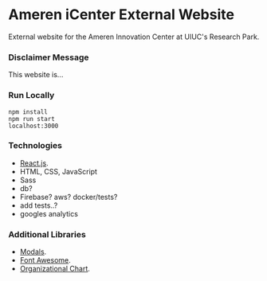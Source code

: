 # Ameren iCenter External Website

External website for the Ameren Innovation Center at UIUC's Research Park.

### Disclaimer Message

This website is...

### Run Locally

```
npm install
npm run start
localhost:3000
```

### Technologies

- [React.js](https://reactjs.org/).
- HTML, CSS, JavaScript
- Sass
- db?
- Firebase? aws? docker/tests?
- add tests..?
- googles analytics

### Additional Libraries

- [Modals](https://www.npmjs.com/package/react-modal).
- [Font Awesome](https://fontawesome.com/v5/docs/web/use-with/react).
- [Organizational Chart](https://www.npmjs.com/package/react-organizational-chart).
